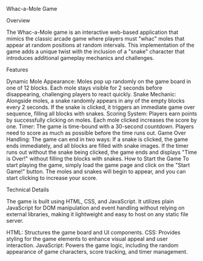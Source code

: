 Whac-a-Mole Game

Overview

The Whac-a-Mole game is an interactive web-based application that mimics the classic arcade game where players must "whac" moles that appear at random positions at random intervals. This implementation of the game adds a unique twist with the inclusion of a "snake" character that introduces additional gameplay mechanics and challenges.

Features

Dynamic Mole Appearance: Moles pop up randomly on the game board in one of 12 blocks. Each mole stays visible for 2 seconds before disappearing, challenging players to react quickly.
Snake Mechanic: Alongside moles, a snake randomly appears in any of the empty blocks every 2 seconds. If the snake is clicked, it triggers an immediate game over sequence, filling all blocks with snakes.
Scoring System: Players earn points by successfully clicking on moles. Each mole clicked increases the score by one.
Timer: The game is time-bound with a 30-second countdown. Players need to score as much as possible before the time runs out.
Game Over Handling: The game can end in two ways:
If a snake is clicked, the game ends immediately, and all blocks are filled with snake images.
If the timer runs out without the snake being clicked, the game ends and displays "Time is Over!" without filling the blocks with snakes.
How to Start the Game
To start playing the game, simply load the game page and click on the "Start Game!" button. The moles and snakes will begin to appear, and you can start clicking to increase your score.

Technical Details

The game is built using HTML, CSS, and JavaScript. It utilizes plain JavaScript for DOM manipulation and event handling without relying on external libraries, making it lightweight and easy to host on any static file server.

HTML: Structures the game board and UI components.
CSS: Provides styling for the game elements to enhance visual appeal and user interaction.
JavaScript: Powers the game logic, including the random appearance of game characters, score tracking, and timer management.
